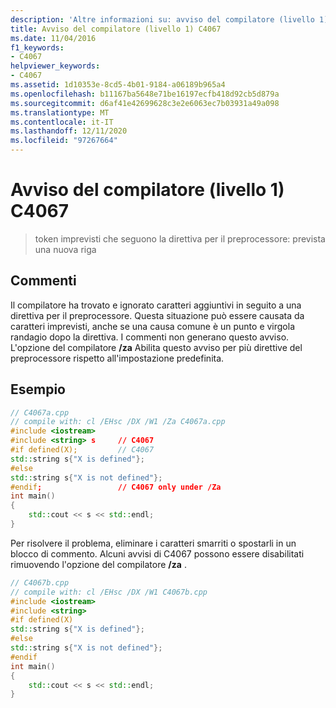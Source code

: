 ```yaml
---
description: 'Altre informazioni su: avviso del compilatore (livello 1) C4067'
title: Avviso del compilatore (livello 1) C4067
ms.date: 11/04/2016
f1_keywords:
- C4067
helpviewer_keywords:
- C4067
ms.assetid: 1d10353e-8cd5-4b01-9184-a06189b965a4
ms.openlocfilehash: b11167ba5648e71be16197ecfb418d92cb5d879a
ms.sourcegitcommit: d6af41e42699628c3e2e6063ec7b03931a49a098
ms.translationtype: MT
ms.contentlocale: it-IT
ms.lasthandoff: 12/11/2020
ms.locfileid: "97267664"
---
```

# <a name="compiler-warning-level-1-c4067"></a>Avviso del compilatore (livello 1) C4067

> token imprevisti che seguono la direttiva per il preprocessore: prevista una nuova riga

## <a name="remarks"></a>Commenti

Il compilatore ha trovato e ignorato caratteri aggiuntivi in seguito a una direttiva per il preprocessore. Questa situazione può essere causata da caratteri imprevisti, anche se una causa comune è un punto e virgola randagio dopo la direttiva. I commenti non generano questo avviso. L'opzione del compilatore **/za** Abilita questo avviso per più direttive del preprocessore rispetto all'impostazione predefinita.

## <a name="example"></a>Esempio

```cpp
// C4067a.cpp
// compile with: cl /EHsc /DX /W1 /Za C4067a.cpp
#include <iostream>
#include <string> s     // C4067
#if defined(X);         // C4067
std::string s{"X is defined"};
#else
std::string s{"X is not defined"};
#endif;                 // C4067 only under /Za
int main()
{
    std::cout << s << std::endl;
}
```

Per risolvere il problema, eliminare i caratteri smarriti o spostarli in un blocco di commento. Alcuni avvisi di C4067 possono essere disabilitati rimuovendo l'opzione del compilatore **/za** .

```cpp
// C4067b.cpp
// compile with: cl /EHsc /DX /W1 C4067b.cpp
#include <iostream>
#include <string>
#if defined(X)
std::string s{"X is defined"};
#else
std::string s{"X is not defined"};
#endif
int main()
{
    std::cout << s << std::endl;
}
```
